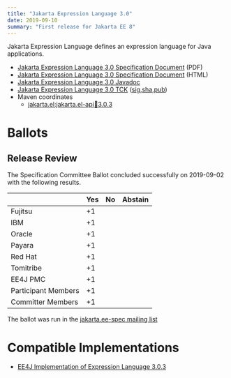 ```yaml
---
title: "Jakarta Expression Language 3.0"
date: 2019-09-10
summary: "First release for Jakarta EE 8"
---
```

Jakarta Expression Language defines an expression language for Java applications.

* [Jakarta Expression Language 3.0 Specification Document](./expression-language-spec-3.0.pdf) (PDF)
* [Jakarta Expression Language 3.0 Specification Document](./expression-language-spec-3.0.html) (HTML)
* [Jakarta Expression Language 3.0 Javadoc](./apidocs)
* [Jakarta Expression Language 3.0 TCK](https://download.eclipse.org/jakartaee/expression-language/3.0/jakarta-expression-language-tck-3.0.0.zip) ([sig](https://download.eclipse.org/jakartaee/expression-language/3.0/jakarta-expression-language-tck-3.0.0.zip.sig),[sha](https://download.eclipse.org/jakartaee/expression-language/3.0/jakarta-expression-language-tck-3.0.0.zip.sha256),[pub](https://jakarta.ee/specifications/jakartaee-spec-committee.pub))
* Maven coordinates
  * [jakarta.el:jakarta.el-api:jar:3.0.3](https://central.sonatype.com/artifact/jakarta.el/jakarta.el-api/3.0.3/jar)

# Ballots

## Release Review

The Specification Committee Ballot concluded successfully on 2019-09-02 with the following results.


|                       |  Yes    | No      | Abstain  |
|-----------------------|---------|---------|----------|
|Fujitsu                |   +1    |         |          |
|IBM                    |   +1    |         |          |
|Oracle                 |   +1    |         |          |
|Payara                 |   +1    |         |          |
|Red Hat                |   +1    |         |          |
|Tomitribe              |   +1    |         |          |
|EE4J PMC               |   +1    |         |          |
|Participant Members    |   +1    |         |          |
|Committer Members      |   +1    |         |          |

The ballot was run in the [jakarta.ee-spec mailing list](https://www.eclipse.org/lists/jakarta.ee-spec/msg00501.html)



# Compatible Implementations

* [EE4J Implementation of Expression Language 3.0.3](https://eclipse-ee4j.github.io/el-ri)
